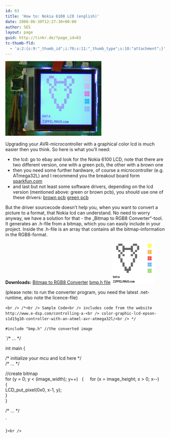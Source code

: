 ```yaml
---
id: 63
title: 'How to: Nokia 6100 LCD (english)'
date: 2008-06-30T12:27:30+00:00
author: SES
layout: page
guid: http://tinkr.de/?page_id=63
tc-thumb-fld:
  - 'a:2:{s:9:"_thumb_id";i:70;s:11:"_thumb_type";s:10:"attachment";}'
---
```

<img loading="lazy" class="alignnone size-medium wp-image-70" title="zipfelmaus @ nokia 6100 lcd" src="/assets/2008/07/tricorder_platine_lcd_cut-300x233.jpg" alt="" width="300" height="233" />

Upgrading your AVR-microcontroller with a graphical color lcd is much easier then you think. So here is what you&#8217;ll need:
- the lcd: go to ebay and look for the Nokia 6100 LCD, note that there are two different version, one with a green pcb, the other with a brown one
- then you need some further hardware, of course a microcontroller (e.g. ATmega32L) and I recommend you the breakout board form [sparkfun.com](http://www.sparkfun.com/commerce/product_info.php?products_id=600)
- and last but not least some software drivers, depending on the lcd version (mentioned above: green or brown pcb), you should use one of these drivers:
[brown pcb](http://thomaspfeifer.net/nokia_6100_display_en.htm)
[green pcb](http://www.e-dsp.com/controlling-a-color-graphic-lcd-epson-s1d15g10-controller-with-an-atmel-avr-atmega32l/)

But the driver sourcecode doesn&#8217;t help you, when you want to convert a picture to a format, that Nokia lcd can understand. No need to worry anyway, we have a solution for that - the &#8222;Bitmap to RGB8 Converter&#8220;-tool.
It generates an .h-file from a bitmap, which you can easily include in your project. Inside the .h-file is an array that contains all the bitmap-information in the RGB8-format.

**Downloads:**
[Bitmap to RGB8 Converter](/assets/2008/04/rgb2bmp.exe "Bitmap to RGB8 Converter")
[bmp.h file](/assets/2008/07/bmp.h)
[<img class="alignnone size-thumbnail wp-image-72" title="zm-test bitmap 132x132" src="/assets/2008/07/zm.bmp" alt="" />](/assets/2008/07/zm.bmp)

(please note: to run the converter program, you need the latest .net-runtime, also note the licence-file)

`<br />
/*<br />
Sample Code<br />
includes code from the website http://www.e-dsp.com/controlling-a-<br />
color-graphic-lcd-epson-s1d15g10-controller-with-an-atmel-avr-atmega32l/<br />
*/`

`#include "bmp.h" //the converted image`

`/* ... */</p>
<p>int main {</p>
<p>/* initialize your mcu and lcd here */<br />
/* ... */</p>
<p>//create bitmap<br />
for (y = 0; y < (image_width); y++)     {       for (x = image_height; x > 0; x--)<br />
{<br />
LCD_put_pixel(0x0, x-1, y);<br />
}<br />
}</p>
<p>/* ... */</p>
<p>`

 `}<br />
`
